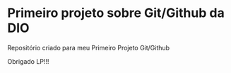 # Primeiro projeto sobre Git/Github da DIO
Repositório criado para meu Primeiro Projeto Git/Github


Obrigado LP!!!
